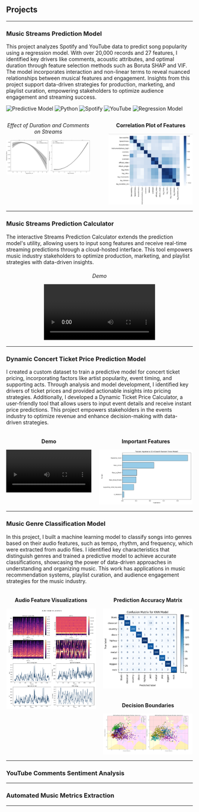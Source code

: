 ## Projects
-----
### Music Streams Prediction Model 

This project analyzes Spotify and YouTube data to predict song popularity using a regression model. With over 20,000 records and 27 features, I identified key drivers like comments, acoustic attributes, and optimal duration through feature selection methods such as Boruta SHAP and VIF. The model incorporates interaction and non-linear terms to reveal nuanced relationships between musical features and engagement. Insights from this project support data-driven strategies for production, marketing, and playlist curation, empowering stakeholders to optimize audience engagement and streaming success.

![Predictive Model](https://img.shields.io/badge/Predictive_Model-blue?style=flat-square&logo=scikit-learn&logoColor=white)  ![Python](https://img.shields.io/badge/Python-3776AB?style=flat-square&logo=python&logoColor=white)  ![Spotify](https://img.shields.io/badge/Spotify_Data-green?style=flat-square&logo=spotify&logoColor=white)  ![YouTube](https://img.shields.io/badge/YouTube_Data-red?style=flat-square&logo=youtube&logoColor=white)  ![Regression Model](https://img.shields.io/badge/Regression_Model-lightblue?style=flat-square&logo=scikit-learn&logoColor=white)  


<div style="display: flex; justify-content: space-between; align-items: flex-start; flex-wrap: nowrap; gap: 20px;">
  <div style="width: 45%; text-align: center;">
    <p><em>Effect of Duration and Comments on Streams</em></p>
    <img src="assets/Effect_plot.png" alt="Effects Plot" style="width: 100%; height: auto;"/>
  </div>
  <div style="width: 45%; text-align: center;">
    <p><strong>Correlation Plot of Features</strong></p>
    <img src="assets/Corr Plot.png" alt="Correlation Plot" style="width: 100%; height: auto;"/>
  </div>
</div>

-----

### Music Streams Prediction Calculator

The interactive Streams Prediction Calculator extends the prediction model's utility, allowing users to input song features and receive real-time streaming predictions through a cloud-hosted interface. This tool empowers music industry stakeholders to optimize production, marketing, and playlist strategies with data-driven insights.


<div style="text-align: center; margin-top: 20px;">
  <p><em>Demo</em></p>
  <video controls style="width: 60%; max-width: 300px; height: auto;">
    <source src="assets/Calc_demo.mov" type="video/quicktime">
    Your browser does not support the video tag.
  </video>
</div>

-----

### Dynamic Concert Ticket Price Prediction Model

I created a custom dataset to train a predictive model for concert ticket pricing, incorporating factors like artist popularity, event timing, and supporting acts. Through analysis and model development, I identified key drivers of ticket prices and provided actionable insights into pricing strategies. Additionally, I developed a Dynamic Ticket Price Calculator, a user-friendly tool that allows users to input event details and receive instant price predictions. This project empowers stakeholders in the events industry to optimize revenue and enhance decision-making with data-driven strategies.

<div style="display: flex; justify-content: center; align-items: flex-start; gap: 20px; margin-top: 20px;">
  <!-- Video Section -->
  <div style="width: 50%; text-align: center;">
    <p><strong>Demo</strong></p>
    <video controls style="width: 100%; height: auto;">
      <source src="assets/demo.mov" type="video/quicktime">
      Your browser does not support the video tag.
    </video>
  </div>

  <!-- Image Section -->
  <div style="width: 55%; text-align: center;">
    <p><strong>Important Features</strong></p>
    <img src="assets/importance.png" alt="Important Features" style="width: 100%; height: auto;"/>
  </div>
</div>


-----
### Music Genre Classification Model

In this project, I built a machine learning model to classify songs into genres based on their audio features, such as tempo, rhythm, and frequency, which were extracted from audio files. I identified key characteristics that distinguish genres and trained a predictive model to achieve accurate classifications, showcasing the power of data-driven approaches in understanding and organizing music. This work has applications in music recommendation systems, playlist curation, and audience engagement strategies for the music industry.

<div style="display: flex; justify-content: center; align-items: flex-start; gap: 20px; margin-top: 20px;">
  <!-- Left Image Section -->
  <div style="flex: 1; text-align: center;">
    <p><strong>Audio Feature Visualizations</strong></p>
    <img src="assets/Audio_features.png" alt="Audio Features" style="width: 100%; height: auto;"/>
  </div>

  <!-- Right Images Section -->
  <div style="flex: 1; display: flex; flex-direction: column; gap: 20px;">
    <!-- Top Right Image -->
    <div style="text-align: center;">
      <p><strong>Prediction Accuracy Matrix</strong></p>
      <img src="assets/matrix.png" alt="Confusion Matrix" style="width: 100%; height: auto;"/>
    </div>
     <!-- Bottom Right Image -->
    <div style="text-align: center;">
      <p><strong>Decision Boundaries</strong></p>
      <img src="assets/decision.png" alt="KNN Decision Boundaries" style="width: 100%; height: auto;"/>
    </div>
  </div>
</div>



-----
### YouTube Comments Sentiment Analysis
-----
### Automated Music Metrics Extraction 
-----
